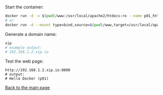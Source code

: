 Start the container:

```bash
docker run -d -v $(pwd)/www:/usr/local/apache2/htdocs:ro --name p01_httpd -p "8080:80" httpd:2.4
# or
docker run -d --mount type=bind,source=$(pwd)/www,target=/usr/local/apache2/htdocs,readonly --name p01_httpd -p "8080:80" httpd:2.4 
```

Generate a domain name:

```bash
xip
# example output:
# 192.168.1.2.xip.io
```

Test the web page:

```text
http://192.168.1.2.xip.io:8080
# output:
# Hello Docker (p01)
```
[Back to the main page](../../README.md)